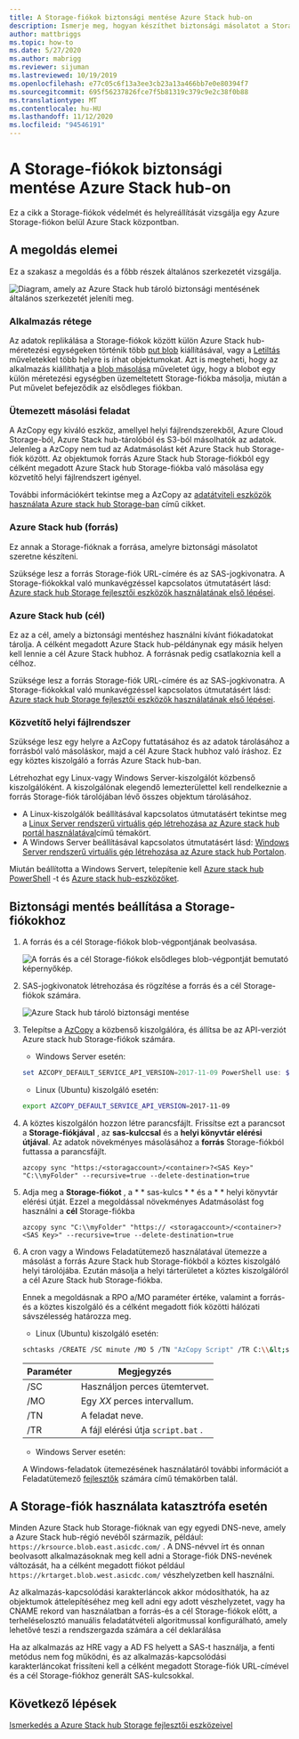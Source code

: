 ```yaml
---
title: A Storage-fiókok biztonsági mentése Azure Stack hub-on
description: Ismerje meg, hogyan készíthet biztonsági másolatot a Storage-fiókokról Azure Stack hub-on.
author: mattbriggs
ms.topic: how-to
ms.date: 5/27/2020
ms.author: mabrigg
ms.reviewer: sijuman
ms.lastreviewed: 10/19/2019
ms.openlocfilehash: e77c05c6f13a3ee3cb23a13a466bb7e0e80394f7
ms.sourcegitcommit: 695f56237826fce7f5b81319c379c9e2c38f0b88
ms.translationtype: MT
ms.contentlocale: hu-HU
ms.lasthandoff: 11/12/2020
ms.locfileid: "94546191"
---
```

# <a name="back-up-your-storage-accounts-on-azure-stack-hub"></a>A Storage-fiókok biztonsági mentése Azure Stack hub-on

Ez a cikk a Storage-fiókok védelmét és helyreállítását vizsgálja egy Azure Storage-fiókon belül Azure Stack központban.

## <a name="elements-of-the-solution"></a>A megoldás elemei

Ez a szakasz a megoldás és a főbb részek általános szerkezetét vizsgálja.

![Diagram, amely az Azure Stack hub tároló biztonsági mentésének általános szerkezetét jeleníti meg.](./media/azure-stack-network-howto-backup-storage/azure-stack-storage-backup.png)

### <a name="application-layer"></a>Alkalmazás rétege

Az adatok replikálása a Storage-fiókok között külön Azure Stack hub-méretezési egységeken történik több [put blob](/rest/api/storageservices/put-blob) kiállításával, vagy a [Letiltás](/rest/api/storageservices/put-block) műveletekkel több helyre is írhat objektumokat. Azt is megteheti, hogy az alkalmazás kiállíthatja a [blob másolása](/rest/api/storageservices/copy-blob) műveletet úgy, hogy a blobot egy külön méretezési egységben üzemeltetett Storage-fiókba másolja, miután a Put művelet befejeződik az elsődleges fiókban.

### <a name="scheduled-copy-task"></a>Ütemezett másolási feladat

A AzCopy egy kiváló eszköz, amellyel helyi fájlrendszerekből, Azure Cloud Storage-ból, Azure Stack hub-tárolóból és S3-ból másolhatók az adatok. Jelenleg a AzCopy nem tud az Adatmásolást két Azure Stack hub Storage-fiók között. Az objektumok forrás Azure Stack hub Storage-fiókból egy célként megadott Azure Stack hub Storage-fiókba való másolása egy közvetítő helyi fájlrendszert igényel.

További információkért tekintse meg a AzCopy az [adatátviteli eszközök használata Azure stack hub Storage-ban](./azure-stack-storage-transfer.md?view=azs-1908#azcopy) című cikket.

### <a name="azure-stack-hub-source"></a>Azure Stack hub (forrás)

Ez annak a Storage-fióknak a forrása, amelyre biztonsági másolatot szeretne készíteni.

Szüksége lesz a forrás Storage-fiók URL-címére és az SAS-jogkivonatra. A Storage-fiókokkal való munkavégzéssel kapcsolatos útmutatásért lásd: [Azure stack hub Storage fejlesztői eszközök használatának első lépései](azure-stack-storage-dev.md).

### <a name="azure-stack-hub-target"></a>Azure Stack hub (cél)

Ez az a cél, amely a biztonsági mentéshez használni kívánt fiókadatokat tárolja. A célként megadott Azure Stack hub-példánynak egy másik helyen kell lennie a cél Azure Stack hubhoz. A forrásnak pedig csatlakoznia kell a célhoz.

Szüksége lesz a forrás Storage-fiók URL-címére és az SAS-jogkivonatra. A Storage-fiókokkal való munkavégzéssel kapcsolatos útmutatásért lásd: [Azure stack hub Storage fejlesztői eszközök használatának első lépései](azure-stack-storage-dev.md).

### <a name="intermediary-local-filesystem"></a>Közvetítő helyi fájlrendszer

Szüksége lesz egy helyre a AzCopy futtatásához és az adatok tárolásához a forrásból való másoláskor, majd a cél Azure Stack hubhoz való íráshoz. Ez egy köztes kiszolgáló a forrás Azure Stack hub-ban.

Létrehozhat egy Linux-vagy Windows Server-kiszolgálót közbenső kiszolgálóként. A kiszolgálónak elegendő lemezterülettel kell rendelkeznie a forrás Storage-fiók tárolójában lévő összes objektum tárolásához.
- A Linux-kiszolgálók beállításával kapcsolatos útmutatásért tekintse meg a [Linux Server rendszerű virtuális gép létrehozása az Azure stack hub portál használatával](azure-stack-quick-linux-portal.md)című témakört.  
- A Windows Server beállításával kapcsolatos útmutatásért lásd: [Windows Server rendszerű virtuális gép létrehozása az Azure stack hub Portalon](azure-stack-quick-windows-portal.md).  

Miután beállította a Windows Servert, telepítenie kell [Azure stack hub PowerShell](../operator/powershell-install-az-module.md?toc=https%3A%2F%2Fdocs.microsoft.com%2FFazure-stack%2Fuser%2FTOC.json&bc=https%3A%2F%2Fdocs.microsoft.com%2FFazure-stack%2Fbreadcrumb%2Ftoc.json) -t és [Azure stack hub-eszközöket](../operator/azure-stack-powershell-download.md?toc=https%3A%2F%2Fdocs.microsoft.com%2FFazure-stack%2Fuser%2FTOC.json&bc=https%3A%2F%2Fdocs.microsoft.com%2FFazure-stack%2Fbreadcrumb%2Ftoc.json).

## <a name="set-up-backup-for-storage-accounts"></a>Biztonsági mentés beállítása a Storage-fiókokhoz

1. A forrás és a cél Storage-fiókok blob-végpontjának beolvasása.

    ![A forrás és a cél Storage-fiókok elsődleges blob-végpontját bemutató képernyőkép.](./media/azure-stack-network-howto-backup-storage/back-up-step1.png)

2. SAS-jogkivonatok létrehozása és rögzítése a forrás és a cél Storage-fiókok számára.

    ![Azure Stack hub tároló biztonsági mentése](./media/azure-stack-network-howto-backup-storage/back-up-step2.png)

3. Telepítse a [AzCopy](https://github.com/Azure/azure-storage-azcopy) a közbenső kiszolgálóra, és állítsa be az API-verziót Azure stack hub Storage-fiókok számára.

    - Windows Server esetén:

    ```PowerShell  
    set AZCOPY_DEFAULT_SERVICE_API_VERSION=2017-11-09 PowerShell use: $env:AZCOPY_DEFAULT_SERVICE_API_VERSION="2017-11-09"
    ```

    - Linux (Ubuntu) kiszolgáló esetén:

    ```bash  
    export AZCOPY_DEFAULT_SERVICE_API_VERSION=2017-11-09
    ```

4. A köztes kiszolgálón hozzon létre parancsfájlt. Frissítse ezt a parancsot a **Storage-fiókjával** , az **sas-kulccsal** és a **helyi könyvtár elérési útjával**. Az adatok növekményes másolásához a **forrás** Storage-fiókból futtassa a parancsfájlt.

    ```
    azcopy sync "https:/<storagaccount>/<container>?<SAS Key>" "C:\\myFolder" --recursive=true --delete-destination=true
    ```

5.  Adja meg a **Storage-fiókot** , a * * sas-kulcs * * és a * * helyi könyvtár elérési útját.  Ezzel a megoldással növekményes Adatmásolást fog használni a **cél** Storage-fiókba
    
    ```
    azcopy sync "C:\\myFolder" "https:// <storagaccount>/<container>?<SAS Key>" --recursive=true --delete-destination=true
    ```

6.  A cron vagy a Windows Feladatütemező használatával ütemezze a másolást a forrás Azure Stack hub Storage-fiókból a köztes kiszolgáló helyi tárolójába. Ezután másolja a helyi tárterületet a köztes kiszolgálóról a cél Azure Stack hub Storage-fiókba.

    Ennek a megoldásnak a RPO a/MO paraméter értéke, valamint a forrás-és a köztes kiszolgáló és a célként megadott fiók közötti hálózati sávszélesség határozza meg.

    - Linux (Ubuntu) kiszolgáló esetén:

    ```bash  
    schtasks /CREATE /SC minute /MO 5 /TN "AzCopy Script" /TR C:\\&lt;script name>.bat
    ```

    | Paraméter | Megjegyzés | 
    | ---- | ---- |
    | /SC | Használjon perces ütemtervet. |
    | /MO | Egy *XX* perces intervallum. |
    | /TN | A feladat neve. |
    | /TR | A fájl elérési útja `script.bat` . |


    - Windows Server esetén:

    A Windows-feladatok ütemezésének használatáról további információt a Feladatütemező [fejlesztők](/windows/win32/taskschd/task-scheduler-start-page) számára című témakörben talál.
    

## <a name="use-your-storage-account-in-a-disaster"></a>A Storage-fiók használata katasztrófa esetén

Minden Azure Stack hub Storage-fióknak van egy egyedi DNS-neve, amely a Azure Stack hub-régió nevéből származik, például: `https://krsource.blob.east.asicdc.com/` . A DNS-névvel írt és onnan beolvasott alkalmazásoknak meg kell adni a Storage-fiók DNS-nevének változását, ha a célként megadott fiókot például `https://krtarget.blob.west.asicdc.com/` vészhelyzetben kell használni.

Az alkalmazás-kapcsolódási karakterláncok akkor módosíthatók, ha az objektumok áttelepítéséhez meg kell adni egy adott vészhelyzetet, vagy ha CNAME rekord van használatban a forrás-és a cél Storage-fiókok előtt, a terheléselosztó manuális feladatátvételi algoritmussal konfigurálható, amely lehetővé teszi a rendszergazda számára a cél deklarálása

Ha az alkalmazás az HRE vagy a AD FS helyett a SAS-t használja, a fenti metódus nem fog működni, és az alkalmazás-kapcsolódási karakterláncokat frissíteni kell a célként megadott Storage-fiók URL-címével és a cél Storage-fiókhoz generált SAS-kulcsokkal.

## <a name="next-steps"></a>Következő lépések

[Ismerkedés a Azure Stack hub Storage fejlesztői eszközeivel](azure-stack-storage-dev.md)
